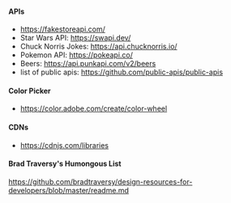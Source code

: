 #### APIs
- https://fakestoreapi.com/
- Star Wars API: https://swapi.dev/
- Chuck Norris Jokes: https://api.chucknorris.io/
- Pokemon API: https://pokeapi.co/
- Beers: https://api.punkapi.com/v2/beers
- list of public apis: https://github.com/public-apis/public-apis


#### Color Picker
- https://color.adobe.com/create/color-wheel


#### CDNs
- https://cdnjs.com/libraries


#### Brad Traversy's Humongous List
https://github.com/bradtraversy/design-resources-for-developers/blob/master/readme.md

